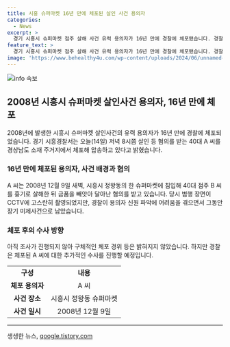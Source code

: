 ```yaml
---
title: 시흥 슈퍼마켓 16년 만에 체포된 살인 사건 용의자
categories:
  - News
excerpt: >
  경기 시흥시 슈퍼마켓 점주 살해 사건 유력 용의자가 16년 만에 경찰에 체포됐습니다. 경찰은 A 씨를 경상남도에서 체포해 혐의를 조사 중이지만 구체적인 경위는 밝히지 않았습니다. A 씨는 2008년 12월 슈퍼마켓 점주를 살해하고 금품을 빼앗아 달아난 혐의를 받고 있으며, CCTV에 범행이 담겼지만 장기 미제사건으로 남아 있었습니다.
feature_text: >
  경기 시흥시 슈퍼마켓 점주 살해 사건 유력 용의자가 16년 만에 경찰에 체포됐습니다. 경찰은 A 씨를 경상남도에서 체포해 혐의를 조사 중이지만 구체적인 경위는 밝히지 않았습니다. A 씨는 2008년 12월 슈퍼마켓 점주를 살해하고 금품을 빼앗아 달아난 혐의를 받고 있으며, CCTV에 범행이 담겼지만 장기 미제사건으로 남아 있었습니다.
image: 'https://www.behealthy4u.com/wp-content/uploads/2024/06/unnamed-file.png'
---
```


<p><img src="https://www.behealthy4u.com/wp-content/uploads/2024/06/unnamed-file.png" alt="info 속보" /></p>

<h2 data-ke-size="size26">2008년 시흥시 슈퍼마켓 살인사건 용의자, 16년 만에 체포</h2>

<p data-ke-size="size16">2008년에 발생한 시흥시 슈퍼마켓 살인사건의 유력 용의자가 16년 만에 경찰에 체포되었습니다. 경기 시흥경찰서는 오늘(14일) 저녁 8시쯤 살인 등 혐의를 받는 40대 A 씨를 경상남도 소재 주거지에서 체포해 압송하고 있다고 밝혔습니다.</p>

<h3><b>16년 만에 체포된 용의자, 사건 배경과 혐의</b></h3>

<p data-ke-size="size16">A 씨는 2008년 12월 9일 새벽, 시흥시 정왕동의 한 슈퍼마켓에 침입해 40대 점주 B 씨를 흉기로 살해한 뒤 금품을 빼앗아 달아난 혐의를 받고 있습니다. 당시 범행 장면이 CCTV에 고스란히 촬영되었지만, 경찰이 용의자 신원 파악에 어려움을 겪으면서 그동안 장기 미제사건으로 남았습니다.</p>

<h3><b>체포 후의 수사 방향</b></h3>

<p data-ke-size="size16">아직 조사가 진행되지 않아 구체적인 체포 경위 등은 밝혀지지 않았습니다. 하지만 경찰은 체포된 A 씨에 대한 추가적인 수사를 진행할 예정입니다.</p>

<table>
  <tr>
    <td style="text-align: center; height: 17px;"><b>구성</b></td>
    <td style="text-align: center; height: 17px;"><b>내용</b></td>
  </tr>
  <tr>
    <td style="text-align: center; height: 17px;"><b>체포 용의자</b></td>
    <td style="text-align: center; height: 17px;">A 씨</td>
  </tr>
  <tr>
    <td style="text-align: center; height: 17px;"><b>사건 장소</b></td>
    <td style="text-align: center; height: 17px;">시흥시 정왕동 슈퍼마켓</td>
  </tr>
  <tr>
    <td style="text-align: center; height: 17px;"><b>사건 일시</b></td>
    <td style="text-align: center; height: 17px;">2008년 12월 9일</td>
  </tr>
</table>

<hr>

<p data-ke-size="size16"></p>
생생한 뉴스, <a href="https://qoogle.tistory.com" rel="dofollow">qoogle.tistory.com</a>


